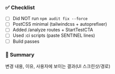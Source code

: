 ### ✅ Checklist
- [ ] Did NOT run `npm audit fix --force`
- [ ] PostCSS minimal (tailwindcss + autoprefixer)
- [ ] Added /analyze routes + StartTestCTA
- [ ] Used :ci scripts (paste SENTINEL lines)
- [ ] Build passes

### 🧩 Summary
변경 내용, 이유, 사용자에 보이는 결과(UI 스크린샷/경로)
